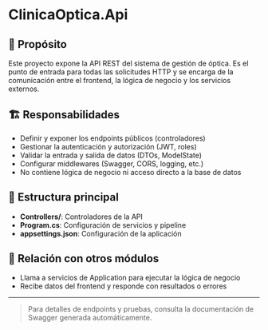 # ClinicaOptica.Api

## 📖 Propósito
Este proyecto expone la API REST del sistema de gestión de óptica. Es el punto de entrada para todas las solicitudes HTTP y se encarga de la comunicación entre el frontend, la lógica de negocio y los servicios externos.

## 🏗️ Responsabilidades
- Definir y exponer los endpoints públicos (controladores)
- Gestionar la autenticación y autorización (JWT, roles)
- Validar la entrada y salida de datos (DTOs, ModelState)
- Configurar middlewares (Swagger, CORS, logging, etc.)
- No contiene lógica de negocio ni acceso directo a la base de datos

## 📂 Estructura principal
- **Controllers/**: Controladores de la API
- **Program.cs**: Configuración de servicios y pipeline
- **appsettings.json**: Configuración de la aplicación

## 🔗 Relación con otros módulos
- Llama a servicios de Application para ejecutar la lógica de negocio
- Recibe datos del frontend y responde con resultados o errores

---

> Para detalles de endpoints y pruebas, consulta la documentación de Swagger generada automáticamente. 